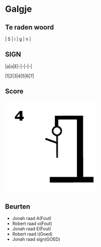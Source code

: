# Galgje

## Te raden woord

| S | i | g | n |

## SIGN

|a|o|E|-|-|-|-|

|1|2|3|4|5|6|7|

## Score
![gallow](./images/4.png)

## Beurten
* Jonah raad A(Fout)
* Robert raad o(Fout)
* Jonah raad E(Fout)
* Robert raad i(Goed)
* Jonah raad sign(GOED)
